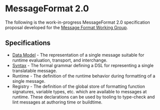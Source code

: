 # MessageFormat 2.0

The following is the work-in-progress MessageFormat 2.0 specification proposal developed for the [Message Format Working Group](https://github.com/unicode-org/message-format-wg).

## Specifications

* [Data Model](./model.md) - The representation of a single message suitable for runtime evaluation, transport, and interchange.
* [Syntax](./syntax.md) - The formal grammar defining a DSL for representing a single translatable message.
* Runtime - The definition of the runtime behavior during formatting of a single message.
* Registry - The definition of the global store of formatting function signatures, variable types, etc. which are available to messages at runtime. These declarations can be used by tooling to type-check and lint messages at authoring time or buildtime.
